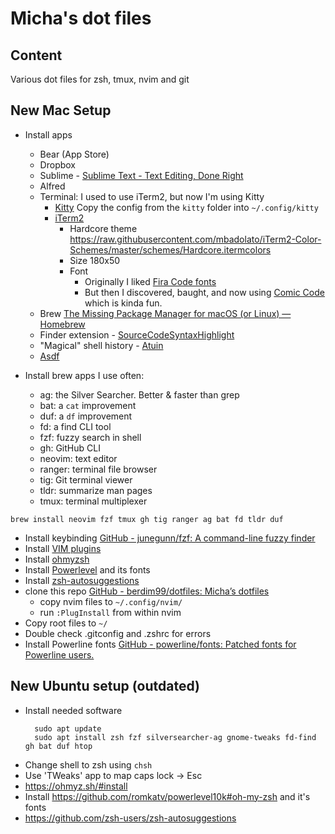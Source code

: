# Micha's dot files

## Content
Various dot files for zsh, tmux, nvim and git

## New Mac Setup

* Install apps
	* Bear (App Store)
	* Dropbox
	* Sublime -  [Sublime Text - Text Editing, Done Right](https://www.sublimetext.com/)
	* Alfred
    * Terminal:
      I used to use iTerm2, but now I'm using Kitty
        * [Kitty](https://sw.kovidgoyal.net/kitty/)
          Copy the config from the `kitty` folder into `~/.config/kitty`
        * [iTerm2](https://iterm2.com/downloads.html)
            * Hardcore theme https://raw.githubusercontent.com/mbadolato/iTerm2-Color-Schemes/master/schemes/Hardcore.itermcolors
            * Size 180x50
            * Font
                * Originally I liked [Fira Code fonts](https://github.com/tonsky/FiraCode)
                * But then I discovered, baught, and now using [Comic Code](https://tosche.net/fonts/comic-code) which is kinda fun.
	* Brew [The Missing Package Manager for macOS (or Linux) — Homebrew](https://brew.sh/)
	* Finder extension - [SourceCodeSyntaxHighlight](https://github.com/sbarex/SourceCodeSyntaxHighlight)
    * "Magical" shell history - [Atuin](https://atuin.sh/)
    * [Asdf](https://asdf-vm.com/guide/getting-started.html)

* Install brew apps I use often:
  * ag: the Silver Searcher. Better & faster than grep
  * bat: a `cat` improvement
  * duf: a `df` improvement
  * fd: a find CLI tool
  * fzf: fuzzy search in shell
  * gh: GitHub CLI
  * neovim: text editor
  * ranger: terminal file browser
  * tig: Git terminal viewer
  * tldr: summarize man pages
  * tmux: terminal multiplexer

```shell
brew install neovim fzf tmux gh tig ranger ag bat fd tldr duf
```

* Install keybinding  [GitHub - junegunn/fzf: A command-line fuzzy finder](https://github.com/junegunn/fzf#using-homebrew)
* Install [VIM plugins](https://github.com/junegunn/vim-plug)
* Install [ohmyzsh](https://ohmyz.sh/#install)
* Install [Powerlevel](https://github.com/romkatv/powerlevel10k#oh-my-zsh) and its fonts
* Install [zsh-autosuggestions](https://github.com/zsh-users/zsh-autosuggestions)
* clone this repo [GitHub - berdim99/dotfiles: Micha’s dotfiles](https://github.com/berdim99/dotfiles)
	* copy nvim files to `~/.config/nvim/`
	* run `:PlugInstall` from within nvim
* Copy root files to `~/`
* Double check .gitconfig and .zshrc for errors
* Install Powerline fonts [GitHub - powerline/fonts: Patched fonts for Powerline users.](https://github.com/powerline/fonts/)

## New Ubuntu setup (outdated)
* Install needed software
  ```shell
	sudo apt update
	sudo apt install zsh fzf silversearcher-ag gnome-tweaks fd-find gh bat duf htop
 	```
* Change shell to zsh using `chsh`
* Use 'TWeaks' app to map caps lock -> Esc
* https://ohmyz.sh/#install
* Install https://github.com/romkatv/powerlevel10k#oh-my-zsh and it's fonts
* https://github.com/zsh-users/zsh-autosuggestions
